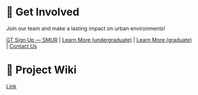 # 🤝 Get Involved

Join our team and make a lasting impact on urban environments!
 
[GT Sign Up — SMUR](https://www.vip.gatech.edu/teams/vyh) | [Learn More (undergraduate)](https://vip.gatech.edu/apply-undergraduate-students) | [Learn More (graduate)](https://vip.gatech.edu/graduate-students) | [Contact Us](mailto:patrick.kastner@gatech.edu)

# 📄 Project Wiki

[Link](https://vip-smur.github.io/wiki/)


